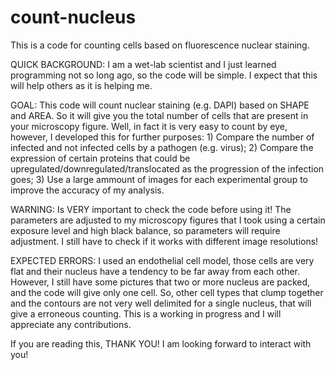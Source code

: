 # count-nucleus
This is a code for counting cells based on fluorescence nuclear staining.

QUICK BACKGROUND: I am a wet-lab scientist and I just learned programming not so long ago, so the code will be simple. I expect that this will help others as it is helping me.

GOAL: This code will count nuclear staining (e.g. DAPI) based on SHAPE and AREA. So it will give you the total number of cells that are present in your microscopy figure. Well, in fact it is very easy to count by eye, however, I developed this for further purposes: 1) Compare the number of infected and not infected cells by a pathogen (e.g. virus); 2) Compare the expression of certain proteins that could be upregulated/downregulated/translocated as the progression of the infection goes; 3) Use a large ammount of images for each experimental group to improve the accuracy of my analysis.

WARNING: Is VERY important to check the code before using it! The parameters are adjusted to my microscopy figures that I took using a certain exposure level and high black balance, so parameters will require adjustment. I still have to check if it works with different image resolutions!

EXPECTED ERRORS: I used an endothelial cell model, those cells are very flat and their nucleus have a tendency to be far away from each other. However, I still have some pictures that two or more nucleus are packed, and the code will give only one cell. So, other cell types that clump together and the contours are not very well delimited for a single nucleus, that will give a erroneous counting. This is a working in progress and I will appreciate any contributions.

If you are reading this, THANK YOU! I am looking forward to interact with you!
